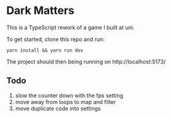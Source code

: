 # Dark Matters

This is a TypeScript rework of a game I built at uni.

To get started, clone this repo and run:

``yarn install && yarn run dev``

The project should then being running on http://localhost:5173/

## Todo 

1. slow the counter down with the fps setting 
2. move away from loops to map and filter 
3. move duplicate code into settings 
